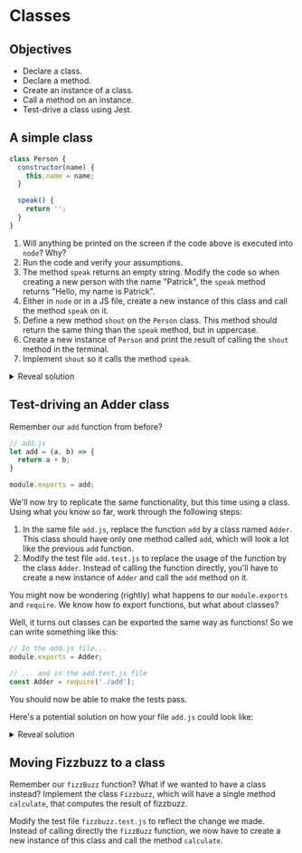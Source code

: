 # Classes

## Objectives

 * Declare a class.
 * Declare a method.
 * Create an instance of a class.
 * Call a method on an instance.
 * Test-drive a class using Jest.

## A simple class

```javascript
class Person {
  constructor(name) {
    this.name = name;
  }

  speak() {
    return '';
  }
}

```
1. Will anything be printed on the screen if the code above is executed into `node`? Why?
2. Run the code and verify your assumptions.
3. The method `speak` returns an empty string. Modify the code so when creating a new person with the name "Patrick", the `speak` method returns "Hello, my name is Patrick".
4. Either in `node` or in a JS file, create a new instance of this class and call the method `speak` on it. 
5. Define a new method `shout` on the `Person` class. This method should return the same thing than the `speak` method, but in uppercase.
6. Create a new instance of `Person` and print the result of calling the `shout` method in the terminal.
7. Implement `shout` so it calls the method `speak`.

<details>
<summary>Reveal solution</summary>

```javascript
class Person {
  constructor(name) {
    this.name = name;
  }

  speak() {
    return 'Hello, my name is ' + this.name;
  }

  shout() {
    return this.speak().toUpperCase();
  }
}
```

</details>

## Test-driving an Adder class

Remember our `add` function from before?

```javascript
// add.js
let add = (a, b) => {
  return a + b;
}

module.exports = add;
```

We'll now try to replicate the same functionality, but this time using a class. Using what you know so far, work through the following steps:

1. In the same file `add.js`, replace the function `add` by a class named `Adder`. This class should have only one method called `add`, which will look a lot like the previous `add` function.
2. Modify the test file `add.test.js` to replace the usage of the function by the class `Adder`. Instead of calling the function directly, you'll have to create a new instance of `Adder` and call the `add` method on it.

You might now be wondering (rightly) what happens to our `module.exports` and `require`. We know how to export functions, but what about classes? 

Well, it turns out classes can be exported the same way as functions! So we can write something like this:

```javascript
// In the add.js file...
module.exports = Adder;
```

```javascript
// ... and in the add.test.js file
const Adder = require('./add');
```

You should now be able to make the tests pass.

Here's a potential solution on how your file `add.js` could look like:

<details>
<summary>Reveal solution</summary>

```javascript
// add.js

class Adder {
  add(a, b) {
    return a + b;
  }
}

module.exports = Adder;
```

```javascript
// add.test.js

const Adder = require('./add');

describe('Adder', () => {
  it('should add 2 and 2', () => {
    let adder = new Adder();
    expect(adder.add(2, 2)).toEqual(2);
  });
});
```

</details>

## Moving Fizzbuzz to a class

Remember our `fizzBuzz` function? What if we wanted to have a class instead? Implement the class `Fizzbuzz`, which will have a single method `calculate`, that computes the result of fizzbuzz.

Modify the test file `fizzbuzz.test.js` to reflect the change we made. Instead of calling directly the `fizzBuzz` function, we now have to create a new instance of this class and call the method `calculate`.